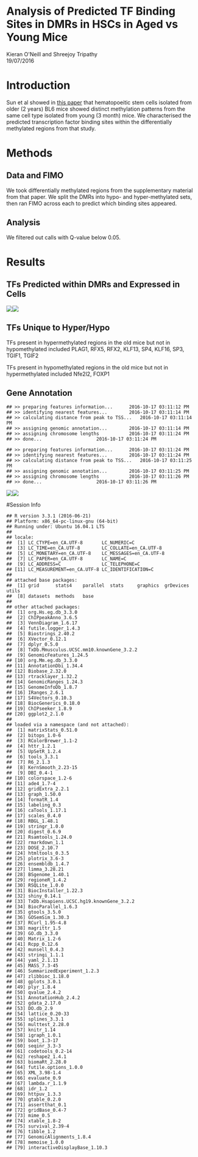 # Analysis of Predicted TF Binding Sites in DMRs in HSCs in Aged vs Young Mice
Kieran O'Neill and Shreejoy Tripathy  
19/07/2016  



# Introduction

Sun et al showed in [this paper](http://www.cell.com/cell-stem-cell/abstract/S1934-5909(14)00096-4) that hematopoeitic stem cells isolated from older (2 years) BL6 mice showed distinct methylation patterns from the same cell type isolated from young (3 month) mice. We characterised the predicted transcription factor binding sites within the differentially methylated regions from that study.

# Methods

## Data and FIMO

We took differentially methylated regions from the supplementary material from that paper. We split the DMRs into hypo- and hyper-methylated sets, then ran FIMO across each to predict which binding sites appeared. 

## Analysis

We filtered out calls with Q-value below 0.05.



# Results



## TFs Predicted within DMRs and Expressed in Cells 
![](plots/upmeth-1.png)<!-- -->![](plots/upmeth-2.png)<!-- -->

## TFs Unique to Hyper/Hypo

TFs present in hypermethylated regions in the old mice but not in hypomethylated included PLAG1, RFX5, RFX2, KLF13, SP4, KLF16, SP3, TGIF1, TGIF2


TFs present in hypomethylated regions in the old mice but not in hypermethylated included Nfe2l2, FOXP1


## Gene Annotation


```
## >> preparing features information...		 2016-10-17 03:11:12 PM 
## >> identifying nearest features...		 2016-10-17 03:11:14 PM 
## >> calculating distance from peak to TSS...	 2016-10-17 03:11:14 PM 
## >> assigning genomic annotation...		 2016-10-17 03:11:14 PM 
## >> assigning chromosome lengths			 2016-10-17 03:11:24 PM 
## >> done...					 2016-10-17 03:11:24 PM
```

```
## >> preparing features information...		 2016-10-17 03:11:24 PM 
## >> identifying nearest features...		 2016-10-17 03:11:24 PM 
## >> calculating distance from peak to TSS...	 2016-10-17 03:11:25 PM 
## >> assigning genomic annotation...		 2016-10-17 03:11:25 PM 
## >> assigning chromosome lengths			 2016-10-17 03:11:26 PM 
## >> done...					 2016-10-17 03:11:26 PM
```

![](plots/gene_anno-1.png)<!-- -->![](plots/gene_anno-2.png)<!-- -->



#Session Info


```
## R version 3.3.1 (2016-06-21)
## Platform: x86_64-pc-linux-gnu (64-bit)
## Running under: Ubuntu 16.04.1 LTS
## 
## locale:
##  [1] LC_CTYPE=en_CA.UTF-8       LC_NUMERIC=C              
##  [3] LC_TIME=en_CA.UTF-8        LC_COLLATE=en_CA.UTF-8    
##  [5] LC_MONETARY=en_CA.UTF-8    LC_MESSAGES=en_CA.UTF-8   
##  [7] LC_PAPER=en_CA.UTF-8       LC_NAME=C                 
##  [9] LC_ADDRESS=C               LC_TELEPHONE=C            
## [11] LC_MEASUREMENT=en_CA.UTF-8 LC_IDENTIFICATION=C       
## 
## attached base packages:
##  [1] grid      stats4    parallel  stats     graphics  grDevices utils    
##  [8] datasets  methods   base     
## 
## other attached packages:
##  [1] org.Hs.eg.db_3.3.0                      
##  [2] ChIPpeakAnno_3.6.5                      
##  [3] VennDiagram_1.6.17                      
##  [4] futile.logger_1.4.3                     
##  [5] Biostrings_2.40.2                       
##  [6] XVector_0.12.1                          
##  [7] dplyr_0.5.0                             
##  [8] TxDb.Mmusculus.UCSC.mm10.knownGene_3.2.2
##  [9] GenomicFeatures_1.24.5                  
## [10] org.Mm.eg.db_3.3.0                      
## [11] AnnotationDbi_1.34.4                    
## [12] Biobase_2.32.0                          
## [13] rtracklayer_1.32.2                      
## [14] GenomicRanges_1.24.3                    
## [15] GenomeInfoDb_1.8.7                      
## [16] IRanges_2.6.1                           
## [17] S4Vectors_0.10.3                        
## [18] BiocGenerics_0.18.0                     
## [19] ChIPseeker_1.8.9                        
## [20] ggplot2_2.1.0                           
## 
## loaded via a namespace (and not attached):
##  [1] matrixStats_0.51.0                     
##  [2] bitops_1.0-6                           
##  [3] RColorBrewer_1.1-2                     
##  [4] httr_1.2.1                             
##  [5] UpSetR_1.2.4                           
##  [6] tools_3.3.1                            
##  [7] R6_2.1.3                               
##  [8] KernSmooth_2.23-15                     
##  [9] DBI_0.4-1                              
## [10] colorspace_1.2-6                       
## [11] ade4_1.7-4                             
## [12] gridExtra_2.2.1                        
## [13] graph_1.50.0                           
## [14] formatR_1.4                            
## [15] labeling_0.3                           
## [16] caTools_1.17.1                         
## [17] scales_0.4.0                           
## [18] RBGL_1.48.1                            
## [19] stringr_1.0.0                          
## [20] digest_0.6.9                           
## [21] Rsamtools_1.24.0                       
## [22] rmarkdown_1.1                          
## [23] DOSE_2.10.7                            
## [24] htmltools_0.3.5                        
## [25] plotrix_3.6-3                          
## [26] ensembldb_1.4.7                        
## [27] limma_3.28.21                          
## [28] BSgenome_1.40.1                        
## [29] regioneR_1.4.2                         
## [30] RSQLite_1.0.0                          
## [31] BiocInstaller_1.22.3                   
## [32] shiny_0.14.1                           
## [33] TxDb.Hsapiens.UCSC.hg19.knownGene_3.2.2
## [34] BiocParallel_1.6.3                     
## [35] gtools_3.5.0                           
## [36] GOSemSim_1.30.3                        
## [37] RCurl_1.95-4.8                         
## [38] magrittr_1.5                           
## [39] GO.db_3.3.0                            
## [40] Matrix_1.2-6                           
## [41] Rcpp_0.12.6                            
## [42] munsell_0.4.3                          
## [43] stringi_1.1.1                          
## [44] yaml_2.1.13                            
## [45] MASS_7.3-45                            
## [46] SummarizedExperiment_1.2.3             
## [47] zlibbioc_1.18.0                        
## [48] gplots_3.0.1                           
## [49] plyr_1.8.4                             
## [50] qvalue_2.4.2                           
## [51] AnnotationHub_2.4.2                    
## [52] gdata_2.17.0                           
## [53] DO.db_2.9                              
## [54] lattice_0.20-33                        
## [55] splines_3.3.1                          
## [56] multtest_2.28.0                        
## [57] knitr_1.14                             
## [58] igraph_1.0.1                           
## [59] boot_1.3-17                            
## [60] seqinr_3.3-3                           
## [61] codetools_0.2-14                       
## [62] reshape2_1.4.1                         
## [63] biomaRt_2.28.0                         
## [64] futile.options_1.0.0                   
## [65] XML_3.98-1.4                           
## [66] evaluate_0.9                           
## [67] lambda.r_1.1.9                         
## [68] idr_1.2                                
## [69] httpuv_1.3.3                           
## [70] gtable_0.2.0                           
## [71] assertthat_0.1                         
## [72] gridBase_0.4-7                         
## [73] mime_0.5                               
## [74] xtable_1.8-2                           
## [75] survival_2.39-4                        
## [76] tibble_1.2                             
## [77] GenomicAlignments_1.8.4                
## [78] memoise_1.0.0                          
## [79] interactiveDisplayBase_1.10.3
```

